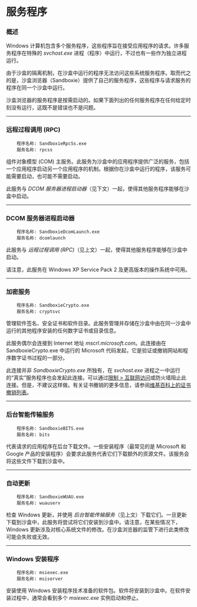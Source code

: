 # 服务程序

### 概述

Windows 计算机包含多个服务程序，这些程序旨在接受应用程序的请求。许多服务程序在特殊的 _svchost.exe_ 进程（程序）中运行，不过也有一些作为独立进程运行。

由于沙盒的隔离机制，在沙盒中运行的程序无法访问这些系统服务程序。取而代之的是，沙盒浏览器（Sandboxie）提供了自己的服务程序，这些程序与请求服务的程序在同一个沙盒中运行。

沙盒浏览器的服务程序是按需启动的。如果下面列出的任何服务程序在任何给定时刻没有运行，这既不是错误也不是问题。

* * *

### 远程过程调用 (RPC)
```
    程序名称: SandboxieRpcSs.exe
    服务名称: rpcss
```

组件对象模型 (COM) 主服务。此服务为沙盒中的应用程序提供广泛的服务，包括一个应用程序启动另一个应用程序的机制。根据你在沙盒中运行的程序，该服务可能需要启动，也可能不需要启动。

此服务与 _DCOM 服务器进程启动器_（见下文）一起，使得其他服务程序能够在沙盒中启动。

* * *

### DCOM 服务器进程启动器
```
    程序名称: SandboxieDcomLaunch.exe
    服务名称: dcomlaunch
```

此服务与 _远程过程调用 (RPC)_（见上文）一起，使得其他服务程序能够在沙盒中启动。

请注意，此服务在 Windows XP Service Pack 2 及更高版本的操作系统中可用。

* * *

### 加密服务
```
    程序名称: SandboxieCrypto.exe
    服务名称: cryptsvc
```

管理软件签名、安全证书和软件目录。此服务管理并存储在沙盒中由在同一沙盒中运行的其他程序安装的任何数字证书或目录信息。

此服务偶尔会连接到 Internet 地址 _mscrl.microsoft.com_。此连接由在 SandboxieCrypto.exe 中运行的 Microsoft 代码发起，它是验证或撤销网站和程序数字证书过程的一部分。

此连接并非 _SandboxieCrypto.exe_ 所独有，在 _svchost.exe_ 进程之一中运行的“真实”服务程序也会发起此连接。可以通过[限制 > 互联网访问](../Content/RestrictionsSettings.md#internet-access)或防火墙阻止此连接。但是，不建议这样做。有关证书撤销的更多信息，请参阅[维基百科上的证书撤销列表](https://en.wikipedia.org/wiki/Certificate_revocation_list)。

* * *

### 后台智能传输服务
```
    程序名称: SandboxieBITS.exe
    服务名称: bits
```

代表请求的应用程序在后台下载文件。一些安装程序（最常见的是 Microsoft 和 Google 产品的安装程序）会要求此服务代表它们下载额外的资源文件。该服务会将这些文件下载到沙盒中。

* * *

### 自动更新
```
    程序名称: SandboxieWUAU.exe
    服务名称: wuauserv
```

检查 Windows 更新，并使用 _后台智能传输服务_（见上文）下载它们。一旦更新下载到沙盒中，此服务将尝试将它们安装到沙盒中。请注意，在某些情况下，Windows 更新涉及对核心系统文件的修改。在沙盒浏览器的监管下进行此类修改可能会失败或无效。

* * *

### Windows 安装程序
```
    程序名称: msiexec.exe
    服务名称: msiserver
```

安装使用 Windows 安装程序技术准备的软件包。软件将安装到沙盒中。在软件安装过程中，通常会看到多个 _msiexec.exe_ 实例启动和停止。
